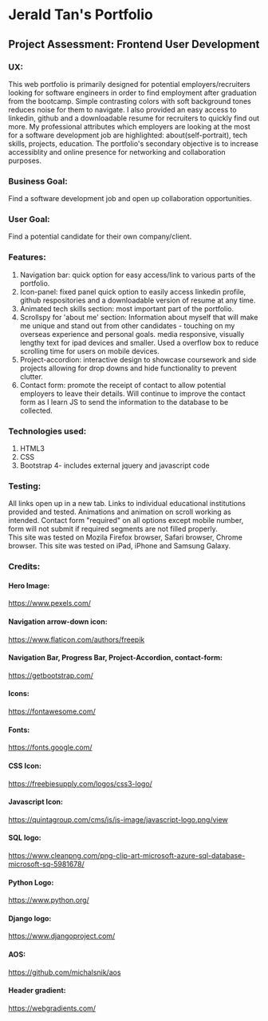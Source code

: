 # Jerald Tan's Portfolio
## Project Assessment: Frontend User Development

### UX: 
This web portfolio is primarily designed for potential employers/recruiters looking for software engineers in order to find employment after graduation from the bootcamp. 
Simple contrasting colors with soft background tones reduces noise for them to navigate. 
I also provided an easy access to linkedin, github and a downloadable resume for recruiters to quickly find out more.
My professional attributes which employers are looking at the most for a software development job 
are highlighted: about(self-portrait), tech skills, projects, education. 
The portfolio's secondary objective is to increase accessiblity and online presence for networking and collaboration purposes. 


### Business Goal: 
Find a software development job and open up collaboration opportunities.
### User Goal: 
Find a potential candidate for their own company/client.

### Features:
1) Navigation bar: quick option for easy access/link to various parts of the portfolio.
2) Icon-panel: fixed panel quick option to easily access linkedin profile, github respositories and a downloadable version of resume at any time.
3) Animated tech skills section: most important part of the portfolio.
4) Scrollspy for 'about me' section: Information about myself that will make me unique and stand out from other candidates - touching on my overseas experience and personal goals. media responsive, visually lengthy text for ipad devices and smaller. Used a overflow box to reduce scrolling time for users on mobile devices. 
5) Project-accordion: interactive design to showcase coursework and side projects allowing for drop downs and hide functionality to prevent clutter.
6) Contact form: promote the receipt of contact to allow potential employers to leave their details. Will continue to improve the contact form as I learn JS to send the information to the database to be collected.

### Technologies used:
1) HTML3
2) CSS
3) Bootstrap 4- includes external jquery and javascript code

### Testing: 
All links open up in a new tab. Links to individual educational institutions provided and tested.
Animations and animation on scroll working as intended. 
Contact form "required" on all options except mobile number, form will not submit if required segments are not filled properly.  
This site was tested on Mozila Firefox browser, Safari browser, Chrome browser.
This site was tested on iPad, iPhone and Samsung Galaxy. 

### Credits: 
#### Hero Image: 
https://www.pexels.com/

#### Navigation arrow-down icon: 
https://www.flaticon.com/authors/freepik

####  Navigation Bar, Progress Bar, Project-Accordion, contact-form:
https://getbootstrap.com/

#### Icons: 
https://fontawesome.com/

#### Fonts:
https://fonts.google.com/

#### CSS Icon:
https://freebiesupply.com/logos/css3-logo/

#### Javascript Icon:
https://quintagroup.com/cms/js/js-image/javascript-logo.png/view

#### SQL logo:
https://www.cleanpng.com/png-clip-art-microsoft-azure-sql-database-microsoft-sq-5981678/

#### Python Logo:
https://www.python.org/

#### Django logo:
https://www.djangoproject.com/

#### AOS:
https://github.com/michalsnik/aos

#### Header gradient:
https://webgradients.com/